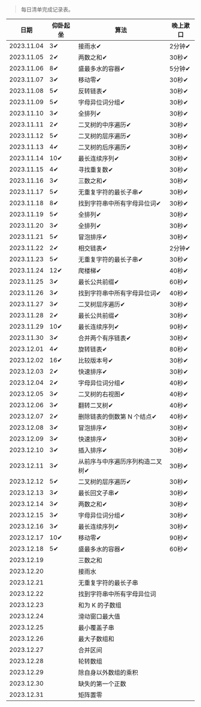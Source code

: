 >每日清单完成记录表。

| 日期 | 仰卧起坐 | 算法 | 晚上漱口 |
| --- | --- |--- |--- |
| 2023.11.04 | 3✔ | 接雨水✔ | 2分钟✔ |
| 2023.11.05 | 2✔ | 两数之和✔ | 30秒✔ |
| 2023.11.06 | 8✔ | 盛最多水的容器✔ | 5分钟✔ |
| 2023.11.07 | 3✔ | 移动零✔ | 30秒✔ |
| 2023.11.08 | 5✔ | 反转链表✔ | 30秒✔  |
| 2023.11.09 | 5✔ | 字母异位词分组✔ | 30秒✔ |
| 2023.11.10 | 3✔ | 全排列✔ | 30秒✔ |
| 2023.11.11 | 2✔ | 二叉树的中序遍历✔ | 30秒✔ |
| 2023.11.12 | 5✔ | 二叉树的层序遍历✔ | 30秒✔ |
| 2023.11.13 | 4✔ | 二叉树的后序遍历✔ | 30秒✔ |
| 2023.11.14 | 10✔ | 最长连续序列✔ | 30秒✔ |
| 2023.11.15 | 4✔ | 寻找重复数✔ | 30秒✔ |
| 2023.11.16 | 3✔ | 三数之和✔  | 30秒✔ |
| 2023.11.17 | 5✔ | 无重复字符的最长子串✔ | 30秒✔ |
| 2023.11.18 | 8✔ | 找到字符串中所有字母异位词✔ | 30秒✔ |
| 2023.11.19 | 5✔ | 全排列✔ | 30秒✔ |
| 2023.11.20 | 3✔ | 全排列✔ | 30秒✔ |
| 2023.11.21 | 5✔ | 冒泡排序✔ | 30秒✔ |
| 2023.11.22 | 2✔ | 相交链表✔ | 2分钟✔ |
| 2023.11.23 | 5✔ | 无重复字符的最长子串✔ | 30秒✔ |
| 2023.11.24 | 12✔ | 爬楼梯✔ | 40秒✔ |
| 2023.11.25 | 3✔ | 最长公共前缀✔ | 60秒✔ |
| 2023.11.26 | 3✔ | 找到字符串中所有字母异位词✔ | 40秒✔ |
| 2023.11.27 | 3✔ | 二叉树层序遍历✔ | 30秒✔ |
| 2023.11.28 | 2✔ | 最长公共前缀✔ | 30秒✔ |
| 2023.11.29 | 10✔ | 最长连续序列✔ | 90秒✔ |
| 2023.11.30 | 3✔ | 合并两个有序链表✔ | 30秒✔ |
| 2023.12.01 | 4✔ | 旋转链表✔ | 80秒✔ |
| 2023.12.02 | 16✔ | 比较版本号✔ | 30秒✔ |
| 2023.12.03 | 2✔ | 快速排序✔ | 30秒✔ |
| 2023.12.04 | 2✔ | 字母异位词分组✔ | 40秒✔ |
| 2023.12.05 | 3✔ | 二叉树的右视图✔ | 40秒✔ |
| 2023.12.06 | 3✔ | 翻转二叉树✔ | 40秒✔ |
| 2023.12.07 | 2✔ | 删除链表的倒数第 N 个结点✔ | 40秒✔ |
| 2023.12.08 | 3✔ | 冒泡排序✔ | 30秒✔ |
| 2023.12.09 | 3✔ | 快速排序✔ | 30秒✔ |
| 2023.12.10 | 3✔ | 插入排序✔ | 30秒✔ |
| 2023.12.11 | 3✔ | 从前序与中序遍历序列构造二叉树✔ | 30秒✔ |
| 2023.12.12 | 5✔ | 二叉树的层序遍历✔ | 30秒✔ |
| 2023.12.13 | 3✔ | 最长回文子串✔ | 30秒✔ |
| 2023.12.14 | 3✔ | 两数之和✔ | 30秒✔ |
| 2023.12.15 | 3✔ | 字母异位词分组✔ | 30秒✔ |
| 2023.12.16 | 3✔ | 最长连续序列✔ | 30秒✔ |
| 2023.12.17 | 10✔ | 移动零✔ | 90秒✔ |
| 2023.12.18 | 5✔ | 盛最多水的容器✔ | 60秒✔ |
| 2023.12.19 |    | 三数之和 |  |
| 2023.12.20 |    | 接雨水 |  |
| 2023.12.21 |    | 无重复字符的最长子串 |  |
| 2023.12.22 |    | 找到字符串中所有字母异位词 |  |
| 2023.12.23 |    | 和为 K 的子数组 |  |
| 2023.12.24 |    | 滑动窗口最大值 |  |
| 2023.12.25 |    | 最小覆盖子串 |  |
| 2023.12.26 |    | 最大子数组和 |  |
| 2023.12.27 |    | 合并区间 |  |
| 2023.12.28 |    | 轮转数组 |  |
| 2023.12.29 |    | 除自身以外数组的乘积 |  |
| 2023.12.30 |    | 缺失的第一个正数 |  |
| 2023.12.31 |    | 矩阵置零 |  |
